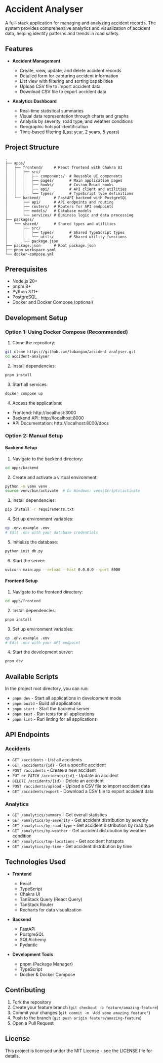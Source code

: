 # Accident Analyser

A full-stack application for managing and analyzing accident records. The system provides comprehensive analytics and visualization of accident data, helping identify patterns and trends in road safety.

## Features

- **Accident Management**

  - Create, view, update, and delete accident records
  - Detailed form for capturing accident information
  - List view with filtering and sorting capabilities
  - Upload CSV file to import accident data
  - Download CSV file to export accident data

- **Analytics Dashboard**
  - Real-time statistical summaries
  - Visual data representation through charts and graphs
  - Analysis by severity, road type, and weather conditions
  - Geographic hotspot identification
  - Time-based filtering (Last year, 2 years, 5 years)

## Project Structure

```
.
├── apps/
│   ├── frontend/     # React frontend with Chakra UI
│   │   ├── src/
│   │   │   ├── components/  # Reusable UI components
│   │   │   ├── pages/       # Main application pages
│   │   │   ├── hooks/       # Custom React hooks
│   │   │   ├── api/         # API client and utilities
│   │   │   └── types/       # TypeScript type definitions
│   └── backend/      # FastAPI backend with PostgreSQL
│       ├── api/      # API endpoints and routing
│       ├── routers/  # Routers for API endpoints
│       ├── models/   # Database models
│       └── services/ # Business logic and data processing
├── packages/
│   └── shared/       # Shared types and utilities
│       ├── src/
│       │   ├── types/       # Shared TypeScript types
│       │   └── utils/       # Shared utility functions
│       └── package.json
├── package.json      # Root package.json
├── pnpm-workspace.yaml
└── docker-compose.yml
```

## Prerequisites

- Node.js 20+
- pnpm 8+
- Python 3.11+
- PostgreSQL
- Docker and Docker Compose (optional)

## Development Setup

### Option 1: Using Docker Compose (Recommended)

1. Clone the repository:

```bash
git clone https://github.com/lubangam/accident-analyser.git
cd accident-analyser
```

2. Install dependencies:

```bash
pnpm install
```

3. Start all services:

```bash
docker compose up
```

4. Access the applications:

- Frontend: http://localhost:3000
- Backend API: http://localhost:8000
- API Documentation: http://localhost:8000/docs

### Option 2: Manual Setup

#### Backend Setup

1. Navigate to the backend directory:

```bash
cd apps/backend
```

2. Create and activate a virtual environment:

```bash
python -m venv venv
source venv/bin/activate  # On Windows: venv\Scripts\activate
```

3. Install dependencies:

```bash
pip install -r requirements.txt
```

4. Set up environment variables:

```bash
cp .env.example .env
# Edit .env with your database credentials
```

5. Initialize the database:

```bash
python init_db.py
```

6. Start the server:

```bash
uvicorn main:app --reload --host 0.0.0.0 --port 8000
```

#### Frontend Setup

1. Navigate to the frontend directory:

```bash
cd apps/frontend
```

2. Install dependencies:

```bash
pnpm install
```

3. Set up environment variables:

```bash
cp .env.example .env
# Edit .env with your API endpoint
```

4. Start the development server:

```bash
pnpm dev
```

## Available Scripts

In the project root directory, you can run:

- `pnpm dev` - Start all applications in development mode
- `pnpm build` - Build all applications
- `pnpm start` - Start the backend server
- `pnpm test` - Run tests for all applications
- `pnpm lint` - Run linting for all applications

## API Endpoints

### Accidents

- `GET /accidents` - List all accidents
- `GET /accidents/{id}` - Get a specific accident
- `POST /accidents` - Create a new accident
- `PUT or PATCH /accidents/{id}` - Update an accident
- `DELETE /accidents/{id}` - Delete an accident
- `POST /accidents/upload` - Upload a CSV file to import accident data
- `GET /accidents/export` - Download a CSV file to export accident data

### Analytics

- `GET /analytics/summary` - Get overall statistics
- `GET /analytics/by-severity` - Get accident distribution by severity
- `GET /analytics/by-road-type` - Get accident distribution by road type
- `GET /analytics/by-weather` - Get accident distribution by weather condition
- `GET /analytics/top-locations` - Get accident hotspots
- `GET /analytics/by-time` - Get accident distribution by time

## Technologies Used

- **Frontend**

  - React
  - TypeScript
  - Chakra UI
  - TanStack Query (React Query)
  - TanStack Router
  - Recharts for data visualization

- **Backend**

  - FastAPI
  - PostgreSQL
  - SQLAlchemy
  - Pydantic

- **Development Tools**
  - pnpm (Package Manager)
  - TypeScript
  - Docker & Docker Compose

## Contributing

1. Fork the repository
2. Create your feature branch (`git checkout -b feature/amazing-feature`)
3. Commit your changes (`git commit -m 'Add some amazing feature'`)
4. Push to the branch (`git push origin feature/amazing-feature`)
5. Open a Pull Request

## License

This project is licensed under the MIT License - see the LICENSE file for details.
